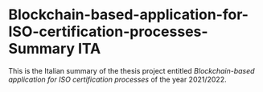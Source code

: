 # Blockchain-based-application-for-ISO-certification-processes-Summary ITA

This is the Italian summary of the thesis project entitled *Blockchain-based application for ISO certification processes* of the year 2021/2022.

